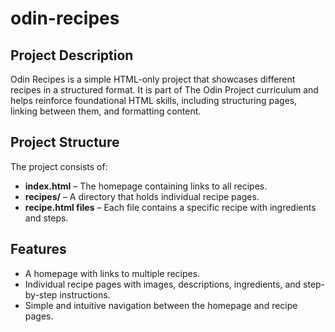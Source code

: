# odin-recipes

## Project Description

Odin Recipes is a simple HTML-only project that showcases different recipes in a structured format. It is part of The Odin Project curriculum and helps reinforce foundational HTML skills, including structuring pages, linking between them, and formatting content.

## Project Structure

The project consists of:

- **index.html** – The homepage containing links to all recipes.
- **recipes/** – A directory that holds individual recipe pages.
- **recipe.html files** – Each file contains a specific recipe with ingredients and steps.

## Features

- A homepage with links to multiple recipes.
- Individual recipe pages with images, descriptions, ingredients, and step-by-step instructions.
- Simple and intuitive navigation between the homepage and recipe pages.
